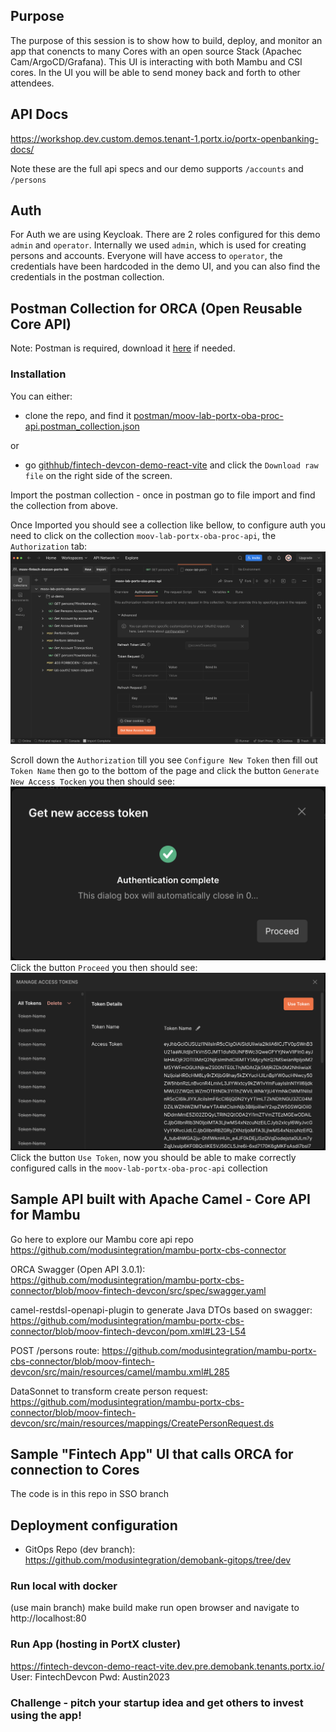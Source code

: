 ## Purpose
The purpose of this session is to show how to build, deploy, and monitor an app that conencts to many Cores with an open source Stack (Apachec Cam/ArgoCD/Grafana).
This UI is interacting with both Mambu and CSI cores.
In the UI you will be able to send money back and forth to other attendees.

## API Docs
https://workshop.dev.custom.demos.tenant-1.portx.io/portx-openbanking-docs/

Note these are the full api specs and our demo supports `/accounts` and `/persons`

## Auth
For Auth we are using Keycloak. There are 2 roles configured for this demo
`admin` and `operator`. Internally we used `admin`, which is used for creating persons and accounts. Everyone will 
have access to `operator`, the credentials have been hardcoded in
the demo UI, and you can also find the credentials in the postman collection.

## Postman Collection for ORCA (Open Reusable Core API)
Note: Postman is required, download it [here](https://www.postman.com/downloads/) if needed.

### Installation
You can either: 
- clone the repo, and find it [postman/moov-lab-portx-oba-proc-api.postman_collection.json](postman%2Fmoov-lab-portx-oba-proc-api.postman_collection.json)

or
- go [githhub/fintech-devcon-demo-react-vite](https://github.com/modusintegration/fintech-devcon-demo-react-vite/blob/main/postman/moov-lab-portx-oba-proc-api.postman_collection.json)
and click the `Download raw file` on the right side of the screen.

Import the postman collection - once in postman go to file import and find the collection from above.

Once Imported you should see a collection like bellow, to configure auth you need to click on the collection `moov-lab-portx-oba-proc-api`, the `Authorization` tab:
![image (1).png](postman%2Fimage%20%281%29.png)

Scroll down the `Authorization` till you see `Configure New Token` then fill out `Token Name` then go to the bottom of the
page and click the button `Generate New Access Tocken` you then should see:
![image (2).png](postman%2Fimage%20%282%29.png)
Click the button `Proceed` you then should see:
![image (3).png](postman%2Fimage%20%283%29.png)
Click the button `Use Token`, now you should be able to make correctly configured calls in the `moov-lab-portx-oba-proc-api` collection


## Sample API built with Apache Camel - Core API for Mambu
Go here to explore our Mambu core api repo https://github.com/modusintegration/mambu-portx-cbs-connector

ORCA Swagger (Open API 3.0.1):
https://github.com/modusintegration/mambu-portx-cbs-connector/blob/moov-fintech-devcon/src/spec/swagger.yaml

camel-restdsl-openapi-plugin to generate Java DTOs based on swagger:
https://github.com/modusintegration/mambu-portx-cbs-connector/blob/moov-fintech-devcon/pom.xml#L23-L54

POST /persons route:
https://github.com/modusintegration/mambu-portx-cbs-connector/blob/moov-fintech-devcon/src/main/resources/camel/mambu.xml#L285

DataSonnet to transform create person request:
https://github.com/modusintegration/mambu-portx-cbs-connector/blob/moov-fintech-devcon/src/main/resources/mappings/CreatePersonRequest.ds


## Sample "Fintech App" UI that calls ORCA for connection to Cores
The code is in this repo in SSO branch


## Deployment configuration
- GitOps Repo (dev branch): https://github.com/modusintegration/demobank-gitops/tree/dev

### Run local with docker
(use main branch)
make build
make run
open browser and navigate to http://localhost:80

### Run App (hosting in PortX cluster)
https://fintech-devcon-demo-react-vite.dev.pre.demobank.tenants.portx.io/
User: FintechDevcon
Pwd: Austin2023

### Challenge - pitch your startup idea and get others to invest using the app!

